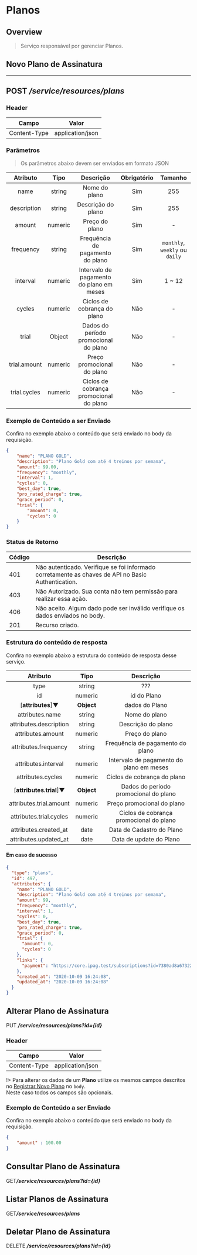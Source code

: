 # Planos <!-- {docsify-ignore-all} -->

## Overview

> Serviço responsável por gerenciar Planos.

## Novo Plano de Assinatura
---
<span class="verb httpPOST">POST</span> ***/service/resources/plans***
---

### Header

| Campo | Valor |
| ------------ | ------ |
| Content-Type | application/json |

### Parâmetros
> Os parâmetros abaixo devem ser enviados em formato JSON

|   Atributo   |   Tipo  |                 Descrição                | Obrigatório |             Tamanho            |
|:------------:|:-------:|:----------------------------------------:|:-----------:|:------------------------------:|
|     name     |  string |               Nome do plano              |     Sim     |               255              |
|  description |  string |            Descrição do plano            |     Sim     |               255              |
|    amount    | numeric |              Preço do plano              |     Sim     |                -               |
|   frequency  |  string |     Frequência de pagamento do plano     |     Sim     | `monthly`, `weekly` ou `daily` |
|   interval   | numeric | Intervalo de pagamento do plano em meses |     Sim     |             1 ~ 12             |
|    cycles    | numeric |        Ciclos de cobrança do plano       |     Não     |                -               |
|     trial    |  Object |   Dados do período promocional do plano  |     Não     |                -               |
| trial.amount | numeric |        Preço promocional do plano        |     Não     |                -               |
| trial.cycles | numeric |  Ciclos de cobrança promocional do plano |     Não     |                -               |


### Exemplo de Conteúdo a ser Enviado
Confira no exemplo abaixo o conteúdo que será enviado no body da requisição.

```json
{
    "name": "PLANO GOLD",
	"description": "Plano Gold com até 4 treinos por semana",
	"amount": 99.00,
	"frequency": "monthly",
	"interval": 1,
	"cycles": 0,
	"best_day": true,
	"pro_rated_charge": true,
	"grace_period": 0,
	"trial": {
		"amount": 0,
		"cycles": 0
	}
}
```
### Status de Retorno
|   Código  |   Descrição                                                                                           |
|-----------|-------------------------------------------------------------------------------------------------------|
|   401     |   Não autenticado. Verifique se foi informado corretamente as chaves de API no Basic Authentication.  |
|   403     |   Não Autorizado. Sua conta não tem permissão para realizar essa ação.                                |
|   406     |   Não aceito. Algum dado pode ser inválido verifique os dados enviados no body.                       |
|   201     |   Recurso criado.    |

### Estrutura do conteúdo de resposta
Confira no exemplo abaixo a estrutura do conteúdo de resposta desse serviço.

|         Atributo        |    Tipo    |                 Descrição                |
|:-----------------------:|:----------:|:----------------------------------------:|
|           type          |   string   |                    ???                   |
|            id           |   numeric  |                id do Plano               |
|    [**attributes**]▼    | **Object** |              dados do Plano              |
|     attributes.name     |   string   |               Nome do plano              |
|  attributes.description |   string   |            Descrição do plano            |
|    attributes.amount    |   numeric  |              Preço do plano              |
|   attributes.frequency  |   string   |     Frequência de pagamento do plano     |
|   attributes.interval   |   numeric  | Intervalo de pagamento do plano em meses |
|    attributes.cycles    |   numeric  |        Ciclos de cobrança do plano       |
| [**attributes.trial**]▼ | **Object** |   Dados do período promocional do plano  |
| attributes.trial.amount |   numeric  |        Preço promocional do plano        |
| attributes.trial.cycles |   numeric  |  Ciclos de cobrança promocional do plano |
|  attributes.created_at  |    date    |         Data de Cadastro do Plano        |
|  attributes.updated_at  |    date    |          Data de update do Plano         |

#### Em caso de sucesso

```json
{
  "type": "plans",
  "id": 497,
  "attributes": {
    "name": "PLANO GOLD",
    "description": "Plano Gold com até 4 treinos por semana",
    "amount": 99,
    "frequency": "monthly",
    "interval": 1,
    "cycles": 0,
    "best_day": true,
    "pro_rated_charge": true,
    "grace_period": 0,
    "trial": {
      "amount": 0,
      "cycles": 0
    },
    "links": {
      "payment": "https://core.ipag.test/subscriptions?id=7380ad8a673226ae47fce7bff88e9c33c69b66b3f569c61c97d58aa9b31f473bf6799881"
    },
    "created_at": "2020-10-09 16:24:08",
    "updated_at": "2020-10-09 16:24:08"
  }
}
```
## Alterar Plano de Assinatura
<span class="verb httpPUT">PUT</span> ***/service/resources/plans?id={id}***

### Header

| Campo | Valor |
| ------------ | ------ |
| Content-Type | application/json |

!> Para alterar os dados de um **Plano** utilize os mesmos campos descritos no [Registrar Novo Plano](pt-br/subscription_plan?id=novo-plano) no `body`.<br>
Neste caso todos os campos são opcionais.

### Exemplo de Conteúdo a ser Enviado
Confira no exemplo abaixo o conteúdo que será enviado no body da requisição.

```json
{
    "amount" : 100.00
}
```


## Consultar Plano de Assinatura
<span class="verb httpGET">GET</span>***/service/resources/plans?id={id}***

## Listar Planos de Assinatura
<span class="verb httpGET">GET</span>***/service/resources/plans***

## Deletar Plano de Assinatura
<span class="verb httpDELETE">DELETE</span> ***/service/resources/plans?id={id}***